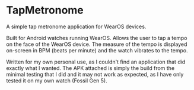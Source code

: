 # TapMetronome
A simple tap metronome application for WearOS devices.

Built for Android watches running WearOS. Allows the user to tap a tempo on the face of the WearOS device. The measure of the tempo is displayed on-screen in BPM (beats per minute) and the watch vibrates to the tempo.

Written for my own personal use, as I couldn't find an application that did exactly what I wanted. The APK attached is simply the build from the minimal testing that I did and it may not work as expected, as I have only tested it on my own watch (Fossil Gen 5).
